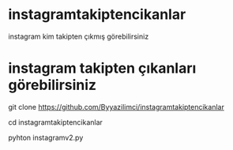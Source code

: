 # instagramtakiptencikanlar
instagram kim takipten çıkmış görebilirsiniz

# instagram takipten çıkanları görebilirsiniz 

git clone https://github.com/Byyazilimci/instagramtakiptencikanlar

cd instagramtakiptencikanlar 

pyhton instagramv2.py


